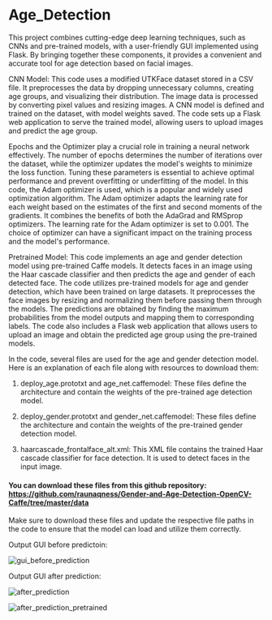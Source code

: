 # Age_Detection
This project combines cutting-edge deep learning techniques, such as CNNs and pre-trained models, with a user-friendly GUI implemented using Flask. By bringing together these components, it provides a convenient and accurate tool for age detection based on facial images.


CNN Model:
This code uses a modified UTKFace dataset stored in a CSV file. It preprocesses the data by dropping unnecessary columns, creating age groups, and visualizing their distribution. The image data is processed by converting pixel values and resizing images. A CNN model is defined and trained on the dataset, with model weights saved. The code sets up a Flask web application to serve the trained model, allowing users to upload images and predict the age group.

Epochs and the Optimizer play a crucial role in training a neural network effectively. The number of epochs determines the number of iterations over the dataset, while the optimizer updates the model's weights to minimize the loss function. Tuning these parameters is essential to achieve optimal performance and prevent overfitting or underfitting of the model.
In this code, the Adam optimizer is used, which is a popular and widely used optimization algorithm. The Adam optimizer adapts the learning rate for each weight based on the estimates of the first and second moments of the gradients. It combines the benefits of both the AdaGrad and RMSprop optimizers. The learning rate for the Adam optimizer is set to 0.001. The choice of optimizer can have a significant impact on the training process and the model's performance.

Pretrained Model:
This code implements an age and gender detection model using pre-trained Caffe models. It detects faces in an image using the Haar cascade classifier and then predicts the age and gender of each detected face. The code utilizes pre-trained models for age and gender detection, which have been trained on large datasets. It preprocesses the face images by resizing and normalizing them before passing them through the models. The predictions are obtained by finding the maximum probabilities from the model outputs and mapping them to corresponding labels. The code also includes a Flask web application that allows users to upload an image and obtain the predicted age group using the pre-trained models.

In the code, several files are used for the age and gender detection model. Here is an explanation of each file along with resources to download them:

1. deploy_age.prototxt and age_net.caffemodel: These files define the architecture and contain the weights of the pre-trained age detection model.

2. deploy_gender.prototxt and gender_net.caffemodel: These files define the architecture and contain the weights of the pre-trained gender detection model.
 
3. haarcascade_frontalface_alt.xml: This XML file contains the trained Haar cascade classifier for face detection. It is used to detect faces in the input image. 

#### You can download these files from this github repository: https://github.com/raunaqness/Gender-and-Age-Detection-OpenCV-Caffe/tree/master/data ###

Make sure to download these files and update the respective file paths in the code to ensure that the model can load and utilize them correctly.




Output GUI before predictoin:

![gui_before_prediction](https://github.com/PradipSD/Age_Detection/assets/100369014/1793e76c-f20e-40ab-be58-f53218a7fb34)


Output GUI after prediction:

![after_prediction](https://github.com/PradipSD/Age_Detection/assets/100369014/84d1be59-aaae-4f3f-aef9-b11660828d50)


![after_prediction_pretrained](https://github.com/PradipSD/Age_Detection/assets/100369014/3c4b9c12-5d71-4826-b385-30ca01808ca4)




